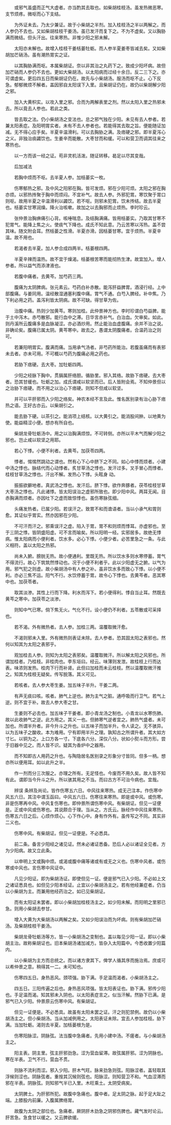 <!-- { "loadSidebar": true } -->
　　或邪气虽盛而正气大虚者。亦当酌其去取也。如柴胡桂枝汤。虽发热微恶寒。支节烦疼。微呕而心下支结。

　　为外证未去。乃太少兼证。故于小柴胡之半剂。加入桂枝汤之半以两解之。而人参仍不去也。又如柴胡桂枝干姜汤。虽已发汗而复下之。不为不虚矣。又以胸胁满而微结。但头汗出。往来寒热。非惟少阳之邪未解。

　　太阳亦未解也。故增入桂枝干姜栝蒌牡蛎。而人参半夏姜枣皆减去矣。又如柴胡加芒硝汤。虽有潮热胃实之证。

　　以其胸胁满而呕。本属柴胡证。奈以非其治之丸药下之。致成少阳坏病。故但加芒硝而人参仍不去也。更如大柴胡汤。以太阳病而过经十余日。反二三下之。亦可谓虚矣。更后四五日而柴胡证仍在。故先与小柴胡汤。服汤而呕不止。心下反急。郁郁微烦不解者。盖因邪自太阳误下入里。且柴胡证仍在。故仍以柴胡解少阳之邪。

　　加入大黄枳实。以攻入里之邪。合而为两解表里之剂。然以太阳入里之热邪未去。所以竟去人参也。若此之类。

　　皆去取之法。仍小柴胡汤之变法也。总之邪气独在少阳。未见有去人参者。若兼太阳表症。及阳明胃实者。未有不去人参者也。若能得其去取之旨。便能随证加减。无不得心应手矣。半夏辛温滑利。可以去胸胁之满。及痞硬之邪。即半夏泻心之义。非独治痰蠲饮也。生姜辛而能散。大枣甘而和缓。可以和营卫而调其往来之寒热也。

　　以一方而该一经之证。苟非灵机活泼。随证转移。曷足以尽其变哉。

　　后加减法

　　若胸中烦而不呕。去半夏人参。加栝蒌实一枚。

　　伤寒郁热之邪。及中风之阳邪在胸。皆可发烦。邪在少阳可烦。太阳之邪在胸亦烦。以邪热抟聚于胸中而烦闷。不宜补气。故去人参。外邪犯胃。寒饮聚于胃口则呕。故用半夏之辛温滑利以蠲饮。若不呕。则邪未犯胃。饮未抟结。故去半夏也。栝蒌实甘寒润燥。降火治咳嗽。故加之以去胸邪而止烦热。李时珍云。

　　张仲景治胸痹痛引心背。咳唾喘息。及结胸满痛。皆用栝蒌实。乃取其甘寒不犯胃气。能降上焦之火。使痰气下降也。成氏不知此意。乃云苦寒以泻热。盖不尝其味。随文附会耳。然栝蒌之性滑。半夏亦滑。因栝蒌甘寒。宜于烦热。半夏辛温。故不用也。

　　若渴者去半夏。加人参合成四两半。栝蒌根四两。

　　半夏辛辣而温热。故不宜于燥渴。栝蒌根苦寒而能彻热生津。故宜加入。增人参者。所以益气而添津液也。

　　若腹中痛者。去黄芩。加芍药三两。

　　腹痛为太阴脾病。张元素云。芍药白补赤散。能泻肝益脾胃。酒浸行经。上中部腹痛。与姜同用。温经散湿通塞利腹中痛。胃气不通。白芍入脾经。补中焦。乃下利必用之药。盖泻利皆太阴病。故不可缺。得甘草为佐。

　　治腹中痛。热则少加黄芩。寒则加桂。此仲景神方也。李时珍谓白芍益脾。能于土中泻木。赤芍散邪。能行血中之滞。日华言赤补气。白治血。欠审矣。如此。则丹溪所云腹痛多是血脉凝涩。亦必酒炒用。然止能治血虚腹痛。余并不治之说。非确论矣。腹痛已属太阴。黄芩寒中。故去之。愚谓太阴腹痛者。合温药治之则可。

　　若兼阳明胃实。腹满而痛。当用承气汤者。非芍药所能治。若腹虽痛而有表邪未去者。亦未可用。不可概以芍药为腹痛必用之药也。

　　若胁下痞硬。去大枣。加牡蛎四两。

　　少阳之经脉下胸中。贯膈属肝络胆。循胁里。邪入其络。故胁下痞硬。去大枣者。恐其甘缓也。牡蛎之加。成氏谓咸以软坚而已。后人皆附会焉。不知仲景但以之治胁下痞硬。而不用之以治心下痞硬。则知不但咸以软坚。

　　并可以平肝邪而入少阳之络矣。神农本经不言及此。惟名医别录有治心胁下痞热之语。王好古亦云。以柴胡引之。

　　能去胁下硬。以茶引之。能消项上结核。以大黄引之。能消股间肿。以地黄为使。能益精涩小便。想亦有所自也。

　　柴胡龙骨牡蛎汤中。用之以治胸满烦惊。不可转侧。亦所以平木气而解少阳之邪也。岂止咸以软坚之用耶。

　　若心下悸。小便不利者。去黄芩。加茯苓四两。

　　悸者。惕惕然跳动之谓也。然有心下心中脐下之不同。如心中悸而烦者。小建中汤之悸也。脉结代而心动悸者。炙甘草汤之悸也。发汗过多。叉手冒心而悸者。桂枝甘草汤之悸也。汗出不解。发热心下悸。头眩身 动。

　　振振欲擗地者。真武汤之悸也。发汗后。脐下悸。欲作奔豚者。茯苓桂枝甘草大枣汤之悸也。凡此诸悸。皆太阳误治之虚邪所致也。即少阳中风。两耳无闻。目赤胸满而烦者。亦因吐下之虚而致惊悸也。虽伤寒脉弦细。

　　头痛发热者。已属少阳。若误汗之。致胃不和而谵语者。当以小承气和胃则愈。其证似乎胃实。然亦因邪在少阳。

　　不可汗而汗之。邪乘误汗之虚。陷入于胃。胃不和则烦而悸耳。亦虚邪也。至于三阴之悸。皆阴盛阳虚。可不言而喻矣。所以阳明一经。实邪居多。故绝无悸病。惟太阳病而小便利者。饮水多。必心下悸。小便少者。必苦里急之一条。与此义相符。盖以太阳之热邪。

　　尚未入腑。膀胱无热。故小便通利。里既无热。所以饮水多则水寒停蓄。胃气不得流行。故心下筑筑然悸动也。况于小便不利者乎。此以少阳虚无之腑。以气为用。邪气犯之则虚。故小柴胡汤中有人参之补。虽非饮水多而致心下悸。以小便不利。亦必三焦不运。阳气不行。水饮停蓄于胃。故令心下悸也。去黄芩者。恶其寒中也。加茯苓者。

　　取其淡渗。其性上行而下降。利水而泻下。若小便得利。悸自当止耳。然既去黄芩之寒中。加茯苓之淡渗。

　　则知中气已寒。倘下焦无火。气化不行。设小便仍不利者。五苓散或可采择也。

　　若不渴。外有微热者。去人参。加桂三两。温覆取微汗愈。

　　不渴则邪未入里。外有微热则表证未除。去人参者。恐其固太阳之表邪也。然何以知其为太阳之表邪乎。

　　观加桂去人参。则知为太阳之表邪矣。温覆取微汗。所以解太阳之风邪也。所谓加桂者。乃桂枝。非桂肉也。李东垣曰。经云。味薄则发泄。故桂枝上行而达表。味浓则发热。桂肉下行而补肾。此但曰加桂而未云桂枝。然以温覆取微汗推之。知其为桂枝无疑矣。传写脱落。其义可见。

　　若咳者。去人参大枣生姜。加五味子半升。干姜二两。

　　有声无痰曰咳。咳者。肺气上逆也。肺为主气之脏。通呼吸而行卫气。若气上逆。则不宜于补。故去人参大枣之甘。

　　生姜则不必去也。加五味子干姜者。即小青龙汤之制也。小青龙以水寒伤肺。故以此收肺气之逆。此方用之。其义一也。但肺寒气逆者宜之。肺热气盛者。未可加也。所谓半升者。非今升斗之升也。以五味子而加半升。令人读之。无不骇异。以为五味子之酸收。本为难用。宁有即用半升之理。孰知古之所谓升者。其大如方寸匕。以铜为之。上口方各一寸。下底各六分。深仅八分。状如小熨斗而方形。尝于旧器中见之。而人皆不识。疑其为香炉中之器用。

　　而不知即古人用药之升也。与陶隐居名医别录之形象分寸皆同。但多一柄。想亦所以便用耳。如以此升之半。

　　作一剂而分三次服之。亦理之所有。无足怪也。今废而不用久矣。故人皆不知有此。谓即当今升斗之升。所以骇其用之不当。而曰古方不可治今病也。宜哉。

　　辨误 条辨及尚论。皆作伤寒五六日。中风往来寒热。成无己注本。作伤寒中风五六日。其注中谓玉函曰。中风五六日。伤寒往来寒热。即是或中风。或伤寒。非是伤寒再中风。中风复伤寒也。即仲景所谓伤寒中风。有柴胡证。但见一证便是。正或中风或伤寒也。其说颇合于理。当从之。方氏云。脉经作中风往来寒热。伤寒五六日之后。心烦作烦心。心下作心中。身有作外有。虽传写之不同。其实非二义也。

　　伤寒中风。有柴胡证。但见一证便是。不必悉具。

　　前二条。备言少阳经之诸见证。然未必诸证悉备。恐后人必以诸证全见者。方为少阳病。故又立此条。

　　以申明上文或胸中烦。或渴或腹中痛等诸或有或无之义也。伤寒中风者。或伤寒或中风也。言伤寒中风证中。

　　凡见少阳证。即为柴胡汤证。即使但见一证。便是邪气已入少阳。不必如上文之诸证悉具也。如但见少阳本经证。止宜以小柴胡汤主之。若有他经兼症者。仍当以小柴胡为主。而兼用他经药治之。如已见柴胡证。

　　而有太阳证未罢者。即以小柴胡加桂枝汤主之。如少阳未解。而阳明之里邪已急。则用小柴胡去参甘。

　　增入大黄为大柴胡汤以两解之矣。又如少阳误治而为坏病。则有柴胡加芒硝汤。及柴胡桂枝干姜汤。

　　柴胡龙骨牡蛎汤等方。皆一小柴胡汤之变制也。盖以每见少阳一证。即以小柴胡主治。故称柴胡证也。旧本柴胡汤诸加减方。皆杂入太阳篇中。今悉收置少阳篇内。

　　以小柴胡为主方而总统之。而以诸方隶其下。俾学人循其序而施治焉。庶或可以希仲景之意。稍得其一二。未可知也。

　　伤寒四五日。身热恶风。颈项强。胁下满。手足温而渴者。小柴胡汤主之。

　　四五日。三阳传遍之后也。身热恶风项强。皆太阳表证也。胁下满。邪传少阳也。手足温而渴。知其邪未入阴也。以太阳表症言之。似当汗解。然胁下已满。是邪气已入少阳。仲景原云伤寒中风。有柴胡证。

　　但见一证便是。不必悉具。故虽有太阳未罢之证。汗之则犯禁例。故仍以小柴胡汤主之。但小柴胡汤。当从加减例用之。太阳表证未除。宜去人参加桂枝。胁下满。当加牡蛎。渴则去半夏。加栝蒌根为是。

　　伤寒阳脉涩。阴脉弦。法当腹中急痛者。先用小建中汤。不瘥者。与小柴胡汤主之。

　　阳主表。阴主里。弦主肝邪劲急。涩为营血留滞。故弦属肝邪。涩为阴脉也。寒在半表。卫气不行。营血不贯。

　　则脉不流利而涩。邪入少阳。肝木气旺。脉来劲急则弦。阳脉涩者。盖轻取其浮候则涩也。阴脉弦者。重按其沉候则弦也。阳脉涩。则知营卫不和。气血涩滞而邪在半表。阴脉弦。则知邪气半已入里。木旺乘土。太阴受病矣。

　　太阴脾土。为肝邪所犯。故腹中急痛也。腹中者。足太阴之脉。起于足大趾之端。上膝股内前廉。入腹属脾络胃。

　　故腹为太阴之部位也。急痛者。厥阴肝木劲急之阴邪伤脾也。藏气发时论云。肝苦急。急食甘以缓之。又云脾欲缓。

